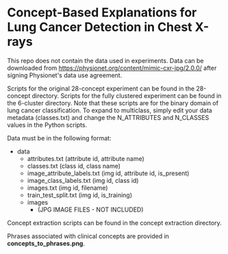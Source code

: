 # Concept-Based Explanations for Lung Cancer Detection in Chest X-rays

This repo does not contain the data used in experiments. Data can be downloaded from https://physionet.org/content/mimic-cxr-jpg/2.0.0/ after signing Physionet's data use agreement.

Scripts for the original 28-concept experiment can be found in the 28-concept directory. Scripts for the fully clustered experiment can be found in the 6-cluster directory. Note that these scripts are for the binary domain of lung cancer classification. To expand to multiclass, simply edit your data metadata (classes.txt) and change the N_ATTRIBUTES and N_CLASSES values in the Python scripts.

Data must be in the following format:

- data
    - attributes.txt (attribute id, attribute name)
    - classes.txt (class id, class name)
    - image_attribute_labels.txt (img id, attribute id, is_present)
    - image_class_labels.txt (img id, class id)
    - images.txt (img id, filename)
    - train_test_split.txt (img id, is_training)
    - images
        - (JPG IMAGE FILES - NOT INCLUDED)

Concept extraction scripts can be found in the concept extraction directory.

Phrases associated with clinical concepts are provided in **concepts_to_phrases.png**.
